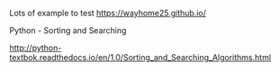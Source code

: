 Lots of example to test 
  https://wayhome25.github.io/

Python - Sorting and Searching 

  http://python-textbok.readthedocs.io/en/1.0/Sorting_and_Searching_Algorithms.html
